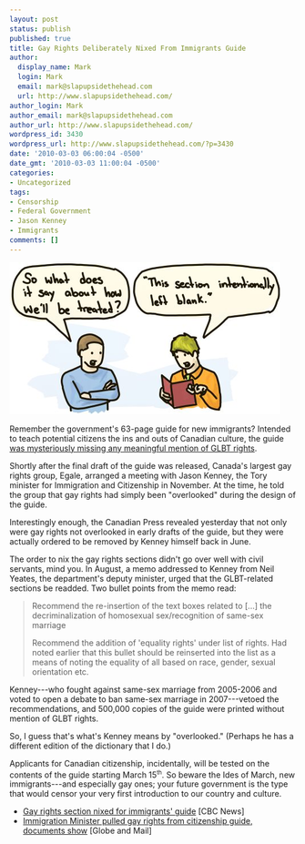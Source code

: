```yaml
---
layout: post
status: publish
published: true
title: Gay Rights Deliberately Nixed From Immigrants Guide
author:
  display_name: Mark
  login: Mark
  email: mark@slapupsidethehead.com
  url: http://www.slapupsidethehead.com/
author_login: Mark
author_email: mark@slapupsidethehead.com
author_url: http://www.slapupsidethehead.com/
wordpress_id: 3430
wordpress_url: http://www.slapupsidethehead.com/?p=3430
date: '2010-03-03 06:00:04 -0500'
date_gmt: '2010-03-03 11:00:04 -0500'
categories:
- Uncategorized
tags:
- Censorship
- Federal Government
- Jason Kenney
- Immigrants
comments: []
---
```

![](/wp-content/media/2010/03/missing-info.jpg "I guess that's how they'll be treated, then.")

Remember the government's 63-page guide for new immigrants? Intended to teach potential citizens the ins and outs of Canadian culture, the guide [was mysteriously missing any meaningful mention of GLBT rights](http://www.slapupsidethehead.com/2009/11/canadas-new-immigrants-guide-leaves-out-gays/ "And didn't go unnoticed.").

Shortly after the final draft of the guide was released, Canada's largest gay rights group, Egale, arranged a meeting with Jason Kenney, the Tory minister for Immigration and Citizenship in November. At the time, he told the group that gay rights had simply been "overlooked" during the design of the guide.

Interestingly enough, the Canadian Press revealed yesterday that not only were gay rights not overlooked in early drafts of the guide, but they were actually ordered to be removed by Kenney himself back in June.

The order to nix the gay rights sections didn't go over well with civil servants, mind you. In August, a memo addressed to Kenney from Neil Yeates, the department's deputy minister, urged that the GLBT-related sections be readded. Two bullet points from the memo read:

> Recommend the re-insertion of the text boxes related to [...] the decriminalization of homosexual sex/recognition of same-sex marriage
> 
> Recommend the addition of 'equality rights' under list of rights. Had noted earlier that this bullet should be reinserted into the list as a means of noting the equality of all based on race, gender, sexual orientation etc.

Kenney---who fought against same-sex marriage from 2005-2006 and voted to open a debate to ban same-sex marriage in 2007---vetoed the recommendations, and 500,000 copies of the guide were printed without mention of GLBT rights.

So, I guess that's what's Kenney means by "overlooked." (Perhaps he has a different edition of the dictionary that I do.)

Applicants for Canadian citizenship, incidentally, will be tested on the contents of the guide starting March 15<sup><small>th</small></sup>. So beware the Ides of March, new immigrants---and especially gay ones; your future government is the type that would censor your very first introduction to our country and culture.

- [Gay rights section nixed for immigrants' guide](http://www.cbc.ca/canada/story/2010/03/02/immigration-guide-gay-rights-kenney.html) [CBC News]
- [Immigration Minister pulled gay rights from citizenship guide, documents show](http://www.theglobeandmail.com/news/politics/immigration-minister-pulled-gay-rights-from-citizenship-guide-documents-show/article1486935/) [Globe and Mail]

